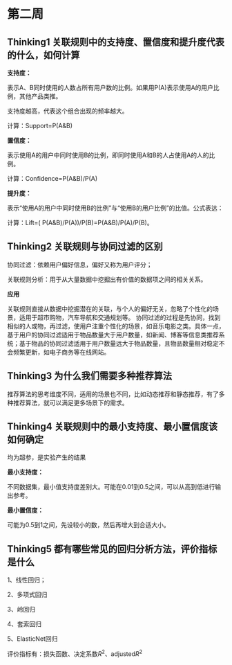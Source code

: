 # 第二周



## Thinking1  关联规则中的支持度、置信度和提升度代表的什么，如何计算

**支持度：**

表示A、B同时使用的人数占所有用户数的比例。如果用P(A)表示使用A的用户比例，其他产品类推。

支持度越高，代表这个组合出现的频率越大。

计算：Support=P(A&B)

**置信度：**

表示使用A的用户中同时使用B的比例，即同时使用A和B的人占使用A的人的比例。

计算：Confidence=P(A&B)/P(A)

**提升度：**

表示“使用A的用户中同时使用B的比例”与“使用B的用户比例”的比值。公式表达：

计算：Lift=( P(A&B)/P(A))/P(B)=P(A&B)/P(A)/P(B)。





## Thinking2  关联规则与协同过滤的区别

协同过滤：依赖用户偏好信息，偏好又称为用户评分；

关联规则分析：用于从大量数据中挖掘出有价值的数据项之间的相关关系。

**应用**

关联规则直接从数据中挖掘潜在的关联，与个人的偏好无关，忽略了个性化的场景，适用于超市购物，汽车导航和交通规划等。
协同过滤的过程是先协同，找到相似的人或物，再过滤，使用户注重个性化的场景，如音乐电影之类。具体一点，基于用户的协同过滤适用于物品数量大于用户数量，如新闻、博客等信息类推荐系统；基于物品的协同过滤适用于用户数量远大于物品数量，且物品数量相对稳定不会频繁更新，如电子商务等在线网站。





## Thinking3  为什么我们需要多种推荐算法

推荐算法的思考维度不同，适用的场景也不同，比如动态推荐和静态推荐，有了多种推荐算法，就可以满足更多场景下的需求。





## Thinking4  关联规则中的最小支持度、最小置信度该如何确定

均为超参，是实验产生的结果

**最小支持度：**

不同数据集，最小值支持度差别大。可能在0.01到0.5之间，可以从高到低进行输出参考。

**最小置信度：**

可能为0.5到1之间，先设较小的数，然后再增大到合适大小。





## Thinking5  都有哪些常见的回归分析方法，评价指标是什么

1、线性回归；

2、多项式回归

3、岭回归

4、套索回归

5、ElasticNet回归

评价指标有：损失函数、决定系数$R^2$、adjusted$R^2$

